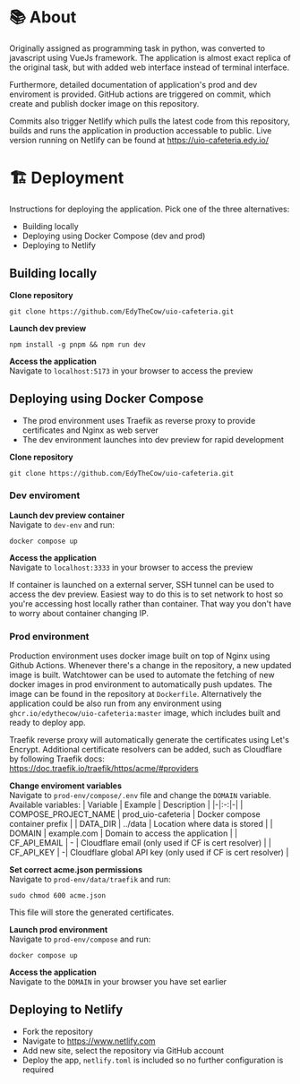 # 📚 About 
Originally assigned as programming task in python, was converted to javascript using VueJs framework. The application is almost exact replica of the original task, but with added web interface instead of terminal interface.

Furthermore, detailed documentation of application's prod and dev enviroment is provided. GitHub actions are triggered on commit, which create and publish docker image on this repository.

Commits also trigger Netlify which pulls the latest code from this repository, builds and runs the application in production accessable to public. Live version running on Netlify can be found at https://uio-cafeteria.edy.io/

# 🏗️ Deployment
Instructions for deploying the application. Pick one of the three alternatives:

- Building locally
- Deploying using Docker Compose (dev and prod)
- Deploying to Netlify

## Building locally
<b>Clone repository</b><br />
```
git clone https://github.com/EdyTheCow/uio-cafeteria.git
```
<b>Launch dev preview</b><br />
```
npm install -g pnpm && npm run dev
```
<b>Access the application</b><br />
Navigate to `localhost:5173` in your browser to access the preview


## Deploying using Docker Compose
- The prod environment uses Traefik as reverse proxy to provide certificates and Nginx as web server
- The dev environment launches into dev preview for rapid development

<b>Clone repository</b><br />
```
git clone https://github.com/EdyTheCow/uio-cafeteria.git
```

### Dev enviroment
<b>Launch dev preview container</b><br />
Navigate to `dev-env` and run:
```
docker compose up
```
<b>Access the application</b><br />
Navigate to `localhost:3333` in your browser to access the preview

If container is launched on a external server, SSH tunnel can be used to access the dev preview. Easiest way to do this is to set network to host so you're accessing host locally rather than container. That way you don't have to worry about container changing IP.

### Prod environment
Production environment uses docker image built on top of Nginx using Github Actions. Whenever there's a change in the repository, a new updated image is built. Watchtower can be used to automate the fetching of new docker images in prod environment to automatically push updates. The image can be found in the repository at `Dockerfile`. Alternatively the application could be also run from any environment using `ghcr.io/edythecow/uio-cafeteria:master` image, which includes built and ready to deploy app.

Traefik reverse proxy will automatically generate the certificates using Let's Encrypt. Additional certificate resolvers can be added, such as Cloudflare by following Traefik docs: https://doc.traefik.io/traefik/https/acme/#providers

<b>Change enviroment variables</b><br />
Navigate to `prod-env/compose/.env` file and change the `DOMAIN` variable. Available variables:
| Variable | Example | Description |
|-|:-:|-|
| COMPOSE_PROJECT_NAME | prod_uio-cafeteria | Docker compose container prefix |
| DATA_DIR | ../data | Location where data is stored |
| DOMAIN | example.com | Domain to access the application |
| CF_API_EMAIL | - | Cloudflare email (only used if CF is cert resolver) |
| CF_API_KEY | -| Cloudflare global API key (only used if CF is cert resolver) |

<b>Set correct acme.json permissions</b><br />
Navigate to `prod-env/data/traefik` and run:
```
sudo chmod 600 acme.json
```
This file will store the generated certificates.

<b>Launch prod environment</b><br />
Navigate to `prod-env/compose` and run:
```
docker compose up
```

<b>Access the application</b><br />
Navigate to the `DOMAIN` in your browser you have set earlier

## Deploying to Netlify
- Fork the repository
- Navigate to https://www.netlify.com
- Add new site, select the repository via GitHub account
- Deploy the app, `netlify.toml` is included so no further configuration is required
